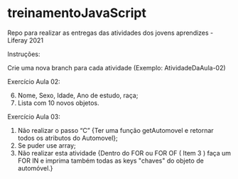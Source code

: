 # treinamentoJavaScript
Repo para realizar as entregas das atividades dos jovens aprendizes - Liferay 2021

Instruções:

Crie uma nova branch para cada atividade (Exemplo: AtividadeDaAula-02)

Exercício Aula 02:

06. Nome, Sexo, Idade, Ano de estudo, raça;
09. Lista com 10 novos objetos.

Exercício Aula 03:

01. Não realizar o passo “C” {Ter uma função getAutomovel e retornar todos os atributos do Automovel};
02. Se puder use array;
04. Não realizar esta atividade {Dentro do FOR ou FOR OF ( Item 3 ) faça um FOR IN e imprima também todas as keys "chaves" do objeto de automóvel.}
